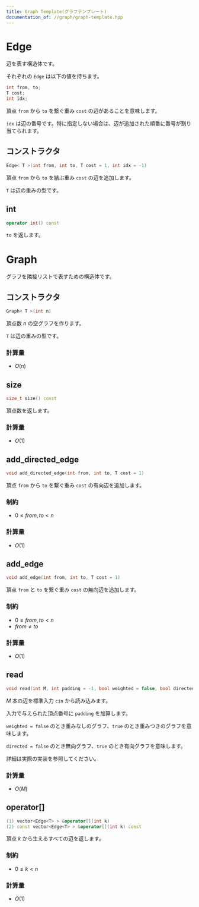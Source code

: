 ```yaml
---
title: Graph Template(グラフテンプレート)
documentation_of: //graph/graph-template.hpp
---
```


# Edge

辺を表す構造体です。

それぞれの `Edge` は以下の値を持ちます。

```cpp
int from, to;
T cost;
int idx;
```

頂点 `from` から `to` を繋ぐ重み `cost` の辺があることを意味します。

`idx` は辺の番号です。特に指定しない場合は、辺が追加された順番に番号が割り当てられます。

## コンストラクタ

```cpp
Edge< T >(int from, int to, T cost = 1, int idx = -1)
```

頂点 `from` から `to` を結ぶ重み `cost` の辺を追加します。

`T` は辺の重みの型です。

## int

```cpp
operator int() const
```

`to` を返します。

# Graph

グラフを隣接リストで表すための構造体です。

## コンストラクタ

```cpp
Graph< T >(int n)
```

頂点数 $n$ の空グラフを作ります。

`T` は辺の重みの型です。

### 計算量

- $O(n)$

## size

```cpp
size_t size() const
```

頂点数を返します。

### 計算量

- $O(1)$

## add_directed_edge

```cpp
void add_directed_edge(int from, int to, T cost = 1)
```

頂点 `from` から `to` を繋ぐ重み `cost` の有向辺を追加します。

### 制約

- $0 \leq from, to \lt n$

### 計算量

- $O(1)$

## add_edge

```cpp
void add_edge(int from, int to, T cost = 1)
```

頂点 `from` と `to` を繋ぐ重み `cost` の無向辺を追加します。

### 制約

- $0 \leq from, to \lt n$
- $from \neq to$

### 計算量

- $O(1)$

## read

```cpp
void read(int M, int padding = -1, bool weighted = false, bool directed = false)
```

$M$ 本の辺を標準入力 `cin` から読み込みます。

入力で与えられた頂点番号に `padding` を加算します。

`weighted = false` のとき重みなしのグラフ、`true` のとき重みつきのグラフを意味します。

`directed = false` のとき無向グラフ、`true` のとき有向グラフを意味します。

詳細は実際の実装を参照してください。

### 計算量

- $O(M)$

## operator[]

```cpp
(1) vector<Edge<T> > &operator[](int k)
(2) const vector<Edge<T> > &operator[](int k) const
```

頂点 $k$ から生えるすべての辺を返します。

### 制約

- $0 \leq k \lt n$

### 計算量

- $O(1)$
